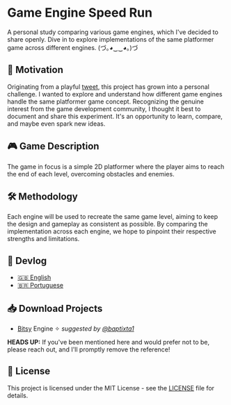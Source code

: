 # Game Engine Speed Run

A personal study comparing various game engines, which I've decided to share openly. Dive in to explore implementations of the same platformer game across different engines. (づ｡◕‿‿◕｡)づ

## 📌 Motivation

Originating from a playful [tweet](https://twitter.com/isahermanx/status/1701958922767102227), this project has grown into a personal challenge. I wanted to explore and understand how different game engines handle the same platformer game concept. Recognizing the genuine interest from the game development community, I thought it best to document and share this experiment. It's an opportunity to learn, compare, and maybe even spark new ideas.


## 🎮 Game Description

The game in focus is a simple 2D platformer where the player aims to reach the end of each level, overcoming obstacles and enemies.

## 🛠️ Methodology

Each engine will be used to recreate the same game level, aiming to keep the design and gameplay as consistent as possible. By comparing the implementation across each engine, we hope to pinpoint their respective strengths and limitations.

## 📝 Devlog

- [🇬🇧 English](./English/ENG-Devlogs.md)
- [🇧🇷 Portuguese](#)

## 📥 Download Projects

- [Bitsy](./Bitsy) Engine ✧ *suggested by [@baptixta1](https://twitter.com/baptixta1)*

**HEADS UP:** If you've been mentioned here and would prefer not to be, please reach out, and I'll promptly remove the reference!

## 📝 License

This project is licensed under the MIT License - see the [LICENSE](LICENSE) file for details.
